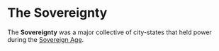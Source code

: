 # The Sovereignty

The **Sovereignty** was a major collective of city-states that held power during the [Sovereign Age](sovereign_age.md).
